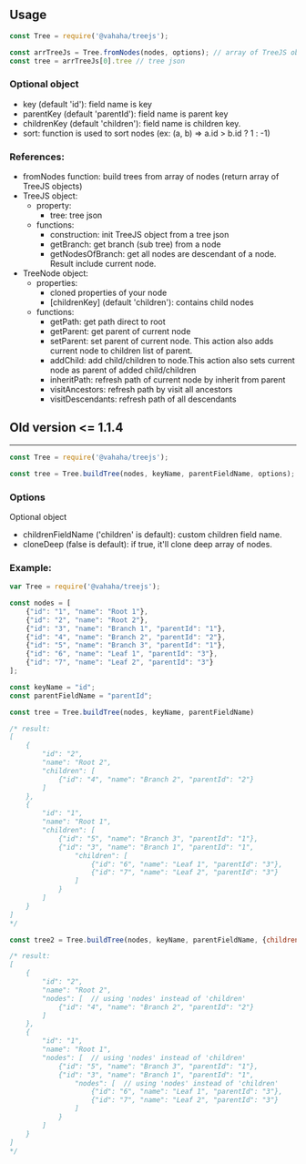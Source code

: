 ## Usage
```js
const Tree = require('@vahaha/treejs');

const arrTreeJs = Tree.fromNodes(nodes, options); // array of TreeJS objects
const tree = arrTreeJs[0].tree // tree json
```

### Optional object
- key (default 'id'): field name is key
- parentKey (default 'parentId'): field name is parent key
- childrenKey (default 'children'): field name is children key.
- sort: function is used to sort nodes (ex: (a, b) => a.id > b.id ? 1 : -1)
### References:
- fromNodes function: build trees from array of nodes (return array of TreeJS objects)
- TreeJS object:
  - property:
    - tree: tree json
  - functions:
    - construction: init TreeJS object from a tree json
    - getBranch: get branch (sub tree) from a node
    - getNodesOfBranch: get all nodes are descendant of a node. Result include current node.
- TreeNode object:
  - properties:
    - cloned properties of your node
    - [childrenKey] (default 'children'): contains child nodes
  - functions:
    - getPath: get path direct to root
    - getParent: get parent of current node
    - setParent: set parent of current node. This action also adds current node to children list of parent.
    - addChild: add child/children to node.This action also sets current node as parent of added child/children
    - inheritPath: refresh path of current node by inherit from parent
    - visitAncestors: refresh path by visit all ancestors
    - visitDescendants: refresh path of all descendants

## Old version <= 1.1.4
---
```js
const Tree = require('@vahaha/treejs');

const tree = Tree.buildTree(nodes, keyName, parentFieldName, options);
```

### Options

Optional object
- childrenFieldName ('children' is default): custom children field name.
- cloneDeep (false is default): if true, it'll clone deep array of nodes.

### Example:
```js
var Tree = require('@vahaha/treejs');

const nodes = [
    {"id": "1", "name": "Root 1"},
    {"id": "2", "name": "Root 2"},
    {"id": "3", "name": "Branch 1", "parentId": "1"},
    {"id": "4", "name": "Branch 2", "parentId": "2"},
    {"id": "5", "name": "Branch 3", "parentId": "1"},
    {"id": "6", "name": "Leaf 1", "parentId": "3"},
    {"id": "7", "name": "Leaf 2", "parentId": "3"}
];

const keyName = "id";
const parentFieldName = "parentId";

const tree = Tree.buildTree(nodes, keyName, parentFieldName)

/* result:
[
    {
        "id": "2",
        "name": "Root 2",
        "children": [
            {"id": "4", "name": "Branch 2", "parentId": "2"}
        ]
    },
    {
        "id": "1",
        "name": "Root 1",
        "children": [
            {"id": "5", "name": "Branch 3", "parentId": "1"},
            {"id": "3", "name": "Branch 1", "parentId": "1",
                "children": [
                    {"id": "6", "name": "Leaf 1", "parentId": "3"},
                    {"id": "7", "name": "Leaf 2", "parentId": "3"}
                ]
            }
        ]
    }
]
*/

const tree2 = Tree.buildTree(nodes, keyName, parentFieldName, {childrenFieldName: 'nodes'})

/* result:
[
    {
        "id": "2",
        "name": "Root 2",
        "nodes": [  // using 'nodes' instead of 'children'
            {"id": "4", "name": "Branch 2", "parentId": "2"}
        ]
    },
    {
        "id": "1",
        "name": "Root 1",
        "nodes": [  // using 'nodes' instead of 'children'
            {"id": "5", "name": "Branch 3", "parentId": "1"},
            {"id": "3", "name": "Branch 1", "parentId": "1",
                "nodes": [  // using 'nodes' instead of 'children'
                    {"id": "6", "name": "Leaf 1", "parentId": "3"},
                    {"id": "7", "name": "Leaf 2", "parentId": "3"}
                ]
            }
        ]
    }
]
*/
```